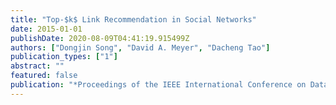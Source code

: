```yaml
---
title: "Top-$k$ Link Recommendation in Social Networks"
date: 2015-01-01
publishDate: 2020-08-09T04:41:19.915499Z
authors: ["Dongjin Song", "David A. Meyer", "Dacheng Tao"]
publication_types: ["1"]
abstract: ""
featured: false
publication: "*Proceedings of the IEEE International Conference on Data Mining (ICDM)*"
---
```


